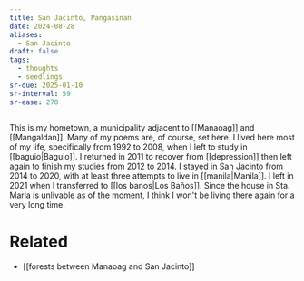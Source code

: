 ```yaml
---
title: San Jacinto, Pangasinan
date: 2024-08-28
aliases:
  - San Jacinto
draft: false
tags:
  - thoughts
  - seedlings
sr-due: 2025-01-10
sr-interval: 59
sr-ease: 270
---
```

This is my hometown, a municipality adjacent to [[Manaoag]] and [[Mangaldan]]. Many of my poems are, of course, set here. I lived here most of my life, specifically from 1992 to 2008, when I left to study in [[baguio|Baguio]]. I returned in 2011 to recover from [[depression]] then left again to finish my studies from 2012 to 2014. I stayed in San Jacinto from 2014 to 2020, with at least three attempts to live in [[manila|Manila]]. I left in 2021 when I transferred to [[los banos|Los Baños]]. Since the house in Sta. Maria is unlivable as of the moment, I think I won't be living there again for a very long time.

# Related

- [[forests between Manaoag and San Jacinto]]